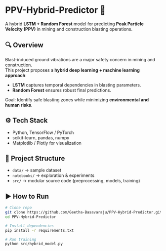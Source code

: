 # PPV-Hybrid-Predictor 🚀
A hybrid **LSTM + Random Forest** model for predicting **Peak Particle Velocity (PPV)** in mining and construction blasting operations.

## 🔍 Overview
Blast-induced ground vibrations are a major safety concern in mining and construction.  
This project proposes a **hybrid deep learning + machine learning approach**:
- **LSTM** captures temporal dependencies in blasting parameters.
- **Random Forest** ensures robust final predictions.

Goal: Identify safe blasting zones while minimizing **environmental and human risks**.

## ⚙️ Tech Stack
- Python, TensorFlow / PyTorch
- scikit-learn, pandas, numpy
- Matplotlib / Plotly for visualization

## 📂 Project Structure
- `data/` → sample dataset  
- `notebooks/` → exploration & experiments  
- `src/` → modular source code (preprocessing, models, training)  

## ▶️ How to Run
```bash
# Clone repo
git clone https://github.com/Geetha-Basavaraju/PPV-Hybrid-Predictor.git
cd PPV-Hybrid-Predictor

# Install dependencies
pip install -r requirements.txt

# Run training
python src/hybrid_model.py
